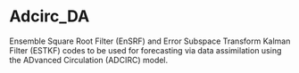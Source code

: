# Adcirc_DA

Ensemble Square Root Filter (EnSRF) and Error Subspace Transform Kalman Filter (ESTKF) codes to be used for forecasting via data assimilation using the ADvanced Circulation (ADCIRC) model.
